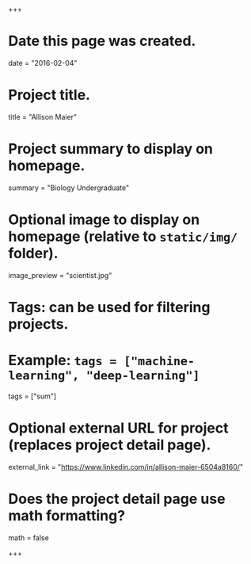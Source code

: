 +++
# Date this page was created.
date = "2016-02-04"

# Project title.
title = "Allison Maier"

# Project summary to display on homepage.
summary = "Biology Undergraduate"

# Optional image to display on homepage (relative to `static/img/` folder).
image_preview = "scientist.jpg"

# Tags: can be used for filtering projects.
# Example: `tags = ["machine-learning", "deep-learning"]`
tags = ["sum"]

# Optional external URL for project (replaces project detail page).
external_link = "https://www.linkedin.com/in/allison-maier-6504a8160/"

# Does the project detail page use math formatting?
math = false

+++
